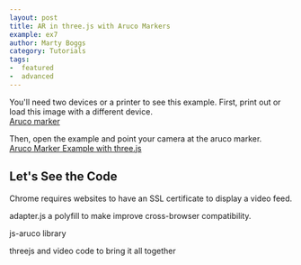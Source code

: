 ```yaml
---
layout: post
title: AR in three.js with Aruco Markers
example: ex7
author: Marty Boggs
category: Tutorials
tags:
-  featured
-  advanced
---
```


You'll need two devices or a printer to see this example. First, print out or load this image with a different device.<br>
<a href="https://martyboggs.github.io/aruco-marker-example/images/aruco.jpg" target="_blank">Aruco marker <i class="fa fa-external-link"></i></a>
<!--more-->

Then, open the example and point your camera at the aruco marker.<br>
<a href="https://martyboggs.github.io/aruco-marker-example" target="_blank">Aruco Marker Example with three.js <i class="fa fa-external-link"></i></a>




## Let's See the Code

Chrome requires websites to have an SSL certificate to display a video feed.

adapter.js a polyfill to make improve cross-browser compatibility.

js-aruco library

threejs and video code to bring it all together


<!--Ok, now that you have your JSON file we can get it into the browser. To get started, we'll use this <a href="/threejs-world-blank-template.html" download="threejs-world-{{page.example}}.html">basic template <i class="fa fa-download"></i></a> that I use in a lot of posts. Open the template to follow along.
-->